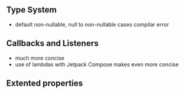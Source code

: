 ## Type System

- default non-nullable, null to non-nullable cases compilar error

 ## Callbacks and Listeners

 - much more concise
 - use of lambdas with Jetpack Compose makes even more concise

## Extented properties

